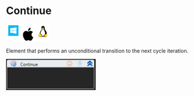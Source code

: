 # Continue

![](<../../../.gitbook/assets/image (69).png>)

Element that performs an unconditional transition to the next cycle iteration.

![](<../../../.gitbook/assets/1 (91).png>)
